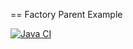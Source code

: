 == Factory Parent Example

[![Java CI](https://github.com/BhuwanUpadhyay/factory-parent-example/workflows/Java%20CI/badge.svg)](https://github.com/BhuwanUpadhyay/factory-parent-example/actions)